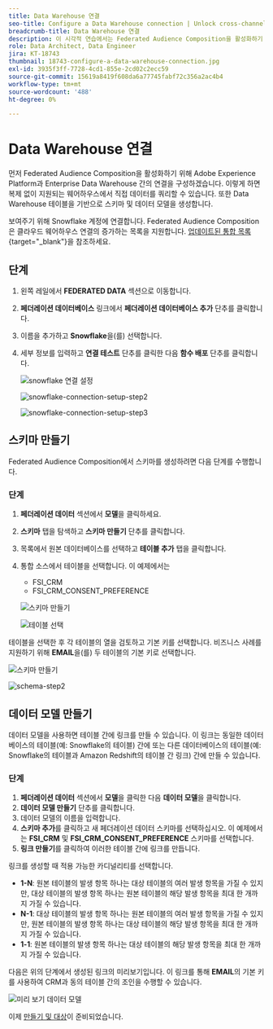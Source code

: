 ```yaml
---
title: Data Warehouse 연결
seo-title: Configure a Data Warehouse connection | Unlock cross-channel insights with Federated Audience Composition
breadcrumb-title: Data Warehouse 연결
description: 이 시각적 연습에서는 Federated Audience Composition을 활성화하기 위해 Adobe Experience Platform과 Enterprise Data Warehouse 간의 연결을 구성합니다.
role: Data Architect, Data Engineer
jira: KT-18743
thumbnail: 18743-configure-a-data-warehouse-connection.jpg
exl-id: 3935f3ff-7728-4cd1-855e-2cd02c2ecc59
source-git-commit: 15619a8419f608da6a77745fabf72c356a2ac4b4
workflow-type: tm+mt
source-wordcount: '488'
ht-degree: 0%

---
```


# Data Warehouse 연결

먼저 Federated Audience Composition을 활성화하기 위해 Adobe Experience Platform과 Enterprise Data Warehouse 간의 연결을 구성하겠습니다. 이렇게 하면 복제 없이 지원되는 웨어하우스에서 직접 데이터를 쿼리할 수 있습니다. 또한 Data Warehouse 테이블을 기반으로 스키마 및 데이터 모델을 생성합니다.

보여주기 위해 Snowflake 계정에 연결합니다. Federated Audience Composition은 클라우드 웨어하우스 연결의 증가하는 목록을 지원합니다. [업데이트된 통합 목록](https://experienceleague.adobe.com/ko/docs/federated-audience-composition/using/start/access-prerequisites){target="_blank"}을 참조하세요.

## 단계

1. 왼쪽 레일에서 **FEDERATED DATA** 섹션으로 이동합니다.
2. **페더레이션 데이터베이스** 링크에서 **페더레이션 데이터베이스 추가** 단추를 클릭합니다.
3. 이름을 추가하고 **Snowflake**&#x200B;을(를) 선택합니다.
4. 세부 정보를 입력하고 **연결 테스트** 단추를 클릭한 다음 **함수 배포** 단추를 클릭합니다.

   ![snowflake 연결 설정](assets/snowflake-connection-setup.png)

   ![snowflake-connection-setup-step2](assets/snowflake-connection-setup-step2.png)

   ![snowflake-connection-setup-step3](assets/snowflake-connection-setup-step3.png)

## 스키마 만들기

Federated Audience Composition에서 스키마를 생성하려면 다음 단계를 수행합니다.

### 단계

1. **페더레이션 데이터** 섹션에서 **모델**&#x200B;을 클릭하세요.
2. **스키마** 탭을 탐색하고 **스키마 만들기** 단추를 클릭합니다.
3. 목록에서 원본 데이터베이스를 선택하고 **테이블 추가** 탭을 클릭합니다.
4. 통합 소스에서 테이블을 선택합니다. 이 예제에서는
   - FSI_CRM
   - FSI_CRM_CONSENT_PREFERENCE

   ![스키마 만들기](assets/create-schema.png)

   ![테이블 선택](assets/select-table.png)

테이블을 선택한 후 각 테이블의 열을 검토하고 기본 키를 선택합니다. 비즈니스 사례를 지원하기 위해 **EMAIL**&#x200B;을(를) 두 테이블의 기본 키로 선택합니다.

![스키마 만들기](assets/create-schema.png)

![schema-step2](assets/create-schema-step2.png)

## 데이터 모델 만들기

데이터 모델을 사용하면 테이블 간에 링크를 만들 수 있습니다. 이 링크는 동일한 데이터베이스의 테이블(예: Snowflake의 테이블) 간에 또는 다른 데이터베이스의 테이블(예: Snowflake의 테이블과 Amazon Redshift의 테이블 간 링크) 간에 만들 수 있습니다.

### 단계

1. **페더레이션 데이터** 섹션에서 **모델**&#x200B;을 클릭한 다음 **데이터 모델**&#x200B;을 클릭합니다.
2. **데이터 모델 만들기** 단추를 클릭합니다.
3. 데이터 모델의 이름을 입력합니다.
4. **스키마 추가**&#x200B;를 클릭하고 새 페더레이션 데이터 스키마를 선택하십시오. 이 예제에서는 **FSI_CRM** 및 **FSI_CRM_CONSENT_PREFERENCE** 스키마를 선택합니다.
5. **링크 만들기**&#x200B;를 클릭하여 이러한 테이블 간에 링크를 만듭니다.

링크를 생성할 때 적용 가능한 카디널리티를 선택합니다.

- **1-N**: 원본 테이블의 발생 항목 하나는 대상 테이블의 여러 발생 항목을 가질 수 있지만, 대상 테이블의 발생 항목 하나는 원본 테이블의 해당 발생 항목을 최대 한 개까지 가질 수 있습니다.
- **N-1**: 대상 테이블의 발생 항목 하나는 원본 테이블의 여러 발생 항목을 가질 수 있지만, 원본 테이블의 발생 항목 하나는 대상 테이블의 해당 발생 항목을 최대 한 개까지 가질 수 있습니다.
- **1-1**: 원본 테이블의 발생 항목 하나는 대상 테이블의 해당 발생 항목을 최대 한 개까지 가질 수 있습니다.

다음은 위의 단계에서 생성된 링크의 미리보기입니다. 이 링크를 통해 **EMAIL**&#x200B;의 기본 키를 사용하여 CRM과 동의 테이블 간의 조인을 수행할 수 있습니다.

![미리 보기 데이터 모델](assets/preview-data-model.png)

이제 [만들기 및 대상](audience-creation-exercise.md)이 준비되었습니다.
